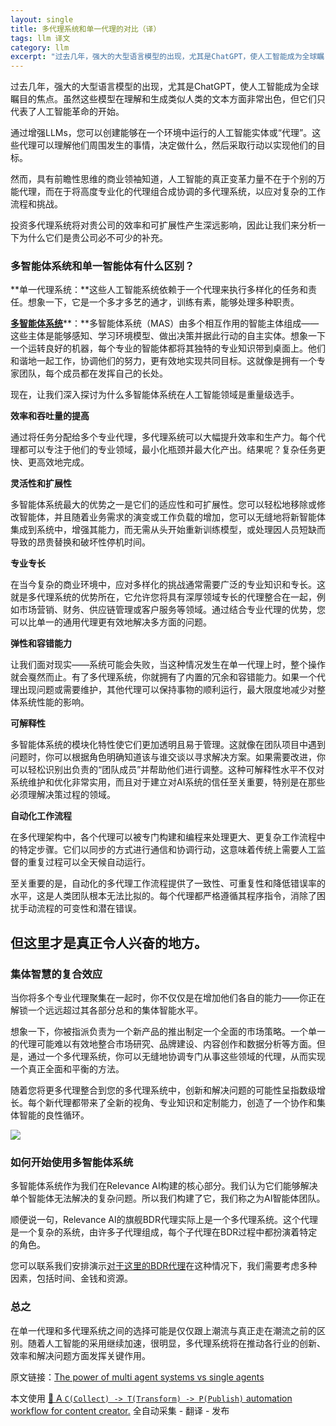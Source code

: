 ```yaml
---
layout: single
title: 多代理系统和单一代理的对比（译）
tags: llm 译文
category: llm
excerpt: "过去几年，强大的大型语言模型的出现，尤其是ChatGPT，使人工智能成为全球瞩目的焦点。虽然这些模型在理解和生成类似人类的文本方面非常出色，但它们只代表了人工智能革命的开始。"
---
```


过去几年，强大的大型语言模型的出现，尤其是ChatGPT，使人工智能成为全球瞩目的焦点。虽然这些模型在理解和生成类似人类的文本方面非常出色，但它们只代表了人工智能革命的开始。

通过增强LLMs，您可以创建能够在一个环境中运行的人工智能实体或“代理”。这些代理可以理解他们周围发生的事情，决定做什么，然后采取行动以实现他们的目标。

然而，具有前瞻性思维的商业领袖知道，人工智能的真正变革力量不在于个别的万能代理，而在于将高度专业化的代理组合成协调的多代理系统，以应对复杂的工作流程和挑战。

投资多代理系统将对贵公司的效率和可扩展性产生深远影响，因此让我们来分析一下为什么它们是贵公司必不可少的补充。

### 多智能体系统和单一智能体有什么区别？

**单一代理系统：**这些人工智能系统依赖于一个代理来执行多样化的任务和责任。想象一下，它是一个多才多艺的通才，训练有素，能够处理多种职责。

[**多智能体系统**](https://relevanceai.com/learn/what-is-a-multi-agent-system)**：**多智能体系统（MAS）由多个相互作用的智能主体组成——这些主体是能够感知、学习环境模型、做出决策并据此行动的自主实体。想象一下一个运转良好的机器，每个专业的智能体都将其独特的专业知识带到桌面上。他们和谐地一起工作，协调他们的努力，更有效地实现共同目标。这就像是拥有一个专家团队，每个成员都在发挥自己的长处。

现在，让我们深入探讨为什么多智能体系统在人工智能领域是重量级选手。

**效率和吞吐量的提高**

通过将任务分配给多个专业代理，多代理系统可以大幅提升效率和生产力。每个代理都可以专注于他们的专业领域，最小化瓶颈并最大化产出。结果呢？复杂任务更快、更高效地完成。

**灵活性和扩展性**

多智能体系统最大的优势之一是它们的适应性和可扩展性。您可以轻松地移除或修改智能体，并且随着业务需求的演变或工作负载的增加，您可以无缝地将新智能体集成到系统中，增强其能力，而无需从头开始重新训练模型，或处理因人员短缺而导致的昂贵替换和破坏性停机时间。

**专业专长**

在当今复杂的商业环境中，应对多样化的挑战通常需要广泛的专业知识和专长。这就是多代理系统的优势所在，它允许您将具有深厚领域专长的代理整合在一起，例如市场营销、财务、供应链管理或客户服务等领域。通过结合专业代理的优势，您可以比单一的通用代理更有效地解决多方面的问题。

**弹性和容错能力**

让我们面对现实——系统可能会失败，当这种情况发生在单一代理上时，整个操作就会戛然而止。有了多代理系统，你就拥有了内置的冗余和容错能力。如果一个代理出现问题或需要维护，其他代理可以保持事物的顺利运行，最大限度地减少对整体系统性能的影响。

**可解释性**

多智能体系统的模块化特性使它们更加透明且易于管理。这就像在团队项目中遇到问题时，你可以根据角色明确知道该与谁交谈以寻求解决方案。如果需要改进，你可以轻松识别出负责的“团队成员”并帮助他们进行调整。这种可解释性水平不仅对系统维护和优化非常实用，而且对于建立对AI系统的信任至关重要，特别是在那些必须理解决策过程的领域。

**自动化工作流程**

在多代理架构中，各个代理可以被专门构建和编程来处理更大、更复杂工作流程中的特定步骤。它们以同步的方式进行通信和协调行动，这意味着传统上需要人工监督的重复过程可以全天候自动运行。

至关重要的是，自动化的多代理工作流程提供了一致性、可重复性和降低错误率的水平，这是人类团队根本无法比拟的。每个代理都严格遵循其程序指令，消除了困扰手动流程的可变性和潜在错误。

但这里才是真正令人兴奋的地方。
---------------

### 集体智慧的复合效应

当你将多个专业代理聚集在一起时，你不仅仅是在增加他们各自的能力——你正在解锁一个远远超过其各部分总和的集体智能水平。

想象一下，你被指派负责为一个新产品的推出制定一个全面的市场策略。一个单一的代理可能难以有效地整合市场研究、品牌建设、内容创作和数据分析等方面。但是，通过一个多代理系统，你可以无缝地协调专门从事这些领域的代理，从而实现一个真正全面和平衡的方法。

随着您将更多代理整合到您的多代理系统中，创新和解决问题的可能性呈指数级增长。每个新代理都带来了全新的视角、专业知识和定制能力，创造了一个协作和集体智能的良性循环。

![](https://cdn.prod.website-files.com/637e7afd450ee24fb878e5b0/661f61c5199f522310895389_https%253A%252F%252Fsubstack-post-media.s3.amazonaws.com%252Fpublic%252Fimages%252F1b0912a2-1fb0-4b82-ad0b-88da9b09fc82_3200x1920.jpeg)


### 如何开始使用多智能体系统

多智能体系统作为我们在Relevance AI构建的核心部分。我们认为它们能够解决单个智能体无法解决的复杂问题。所以我们构建了它，我们称之为AI智能体团队。

顺便说一句，Relevance AI的旗舰BDR代理实际上是一个多代理系统。这个代理是一个复杂的系统，由许多子代理组成，每个子代理在BDR过程中都扮演着特定的角色。

您可以联系我们安排演示[对于这里的BDR代理](https://relevanceai.com/bdr-agent-waiting-list)在这种情况下，我们需要考虑多种因素，包括时间、金钱和资源。

### 总之

在单一代理和多代理系统之间的选择可能是仅仅跟上潮流与真正走在潮流之前的区别。随着人工智能的采用继续加速，很明显，多代理系统将在推动各行业的创新、效率和解决问题方面发挥关键作用。

原文链接：[The power of multi agent systems vs single agents](https://relevanceai.com/blog/the-power-of-multi-agent-systems-vs-single-agents)

本文使用 [🐝 A `C(Collect) -> T(Transform) -> P(Publish)` automation workflow for content creator.](https://github.com/qddegtya/r) 全自动采集 - 翻译 - 发布
